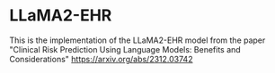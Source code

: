 # LLaMA2-EHR

This is the implementation of the LLaMA2-EHR model from the paper "Clinical Risk Prediction Using Language Models: Benefits and Considerations" https://arxiv.org/abs/2312.03742
